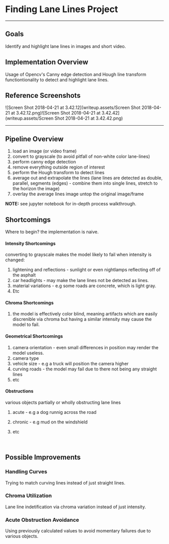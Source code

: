 # Finding Lane Lines Project

---

## Goals

Identify and highlight lane lines in images and short video.

## Implementation Overview

Usage of Opencv's Canny edge detection and Hough line transform functiontionality to detect and highlight lane lines. 

## Reference Screenshots

![Screen Shot 2018-04-21 at 3.42.12](writeup.assets/Screen Shot 2018-04-21 at 3.42.12.png)![Screen Shot 2018-04-21 at 3.42.42](writeup.assets/Screen Shot 2018-04-21 at 3.42.42.png)

---

## Pipeline Overview

1. load an image (or video frame)
2. convert to grayscale (to avoid pitfall of non-white color lane-lines)
3. perform canny edge detection
4. remove everything outside region of interest
5. perform the Hough transform to detect lines 
6. average out and extrapolate the lines (lane lines are detected as double, parallel, segments (edges) - combine them into single lines, stretch to the horizon the image)
7. overlay the average lines image untop the original image/frame

__NOTE:__ see jupyter notebook for in-depth process walkthrough.



## Shortcomings

Where to begin? the implementation is naive. 

#### Intensity Shortcomings

converting to grayscale makes the model likely to fail when intensity is changed:

1.  lightening and reflections - sunlight or even nightlamps reflecting off of the asphalt 
2.  car headlights - may make the lane lines not be detected as lines. 
3. material variations - e.g some roads are concrete, which is light gray.
4. Etc

#### Chroma Shortcomings

1. the model is effectively color blind, meaning artifacts which are easily discrenible via chroma but having a similar intensity may cause the model to fail. 

#### Geometrical Shortcomings

1. camera orientation - even small differences in position may render the model useless.
2. camera type
3. vehicle size - e.g a truck will position the camera higher
4. curving roads - the model may fail due to there not being any straight lines
5. etc

#### Obstructions

various objects partially or wholly obstructing lane lines

1. acute - e.g a dog runnig across the road

2. chronic - e.g mud on the windshield 

3. etc 

	​


## Possible Improvements

### Handling Curves

Trying to match curving lines instead of just straight lines.

### Chroma Utilization

Lane line indetification via chroma variation instead of just intensity.

### Acute Obstruction Avoidance

Using previously calculated values to avoid momentary failures due to various objects. 